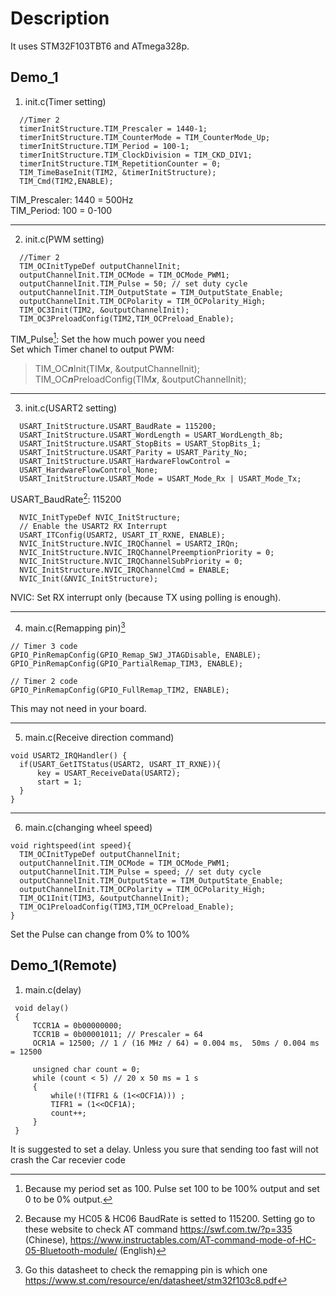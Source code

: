 # Description
It uses STM32F103TBT6 and ATmega328p.
## Demo_1
1. init.c(Timer setting)
  ~~~~~
	//Timer 2
	timerInitStructure.TIM_Prescaler = 1440-1;
	timerInitStructure.TIM_CounterMode = TIM_CounterMode_Up;
	timerInitStructure.TIM_Period = 100-1;
	timerInitStructure.TIM_ClockDivision = TIM_CKD_DIV1;
	timerInitStructure.TIM_RepetitionCounter = 0;
	TIM_TimeBaseInit(TIM2, &timerInitStructure);
	TIM_Cmd(TIM2,ENABLE);
  ~~~~~
TIM_Prescaler: 1440 = 500Hz  
TIM_Period: 100 = 0-100  
***
2. init.c(PWM setting)
  ~~~~~
	//Timer 2
	TIM_OCInitTypeDef outputChannelInit;
	outputChannelInit.TIM_OCMode = TIM_OCMode_PWM1;
	outputChannelInit.TIM_Pulse = 50; // set duty cycle
	outputChannelInit.TIM_OutputState = TIM_OutputState_Enable;
	outputChannelInit.TIM_OCPolarity = TIM_OCPolarity_High;
	TIM_OC3Init(TIM2, &outputChannelInit);
	TIM_OC3PreloadConfig(TIM2,TIM_OCPreload_Enable);
  ~~~~~
TIM_Pulse[^1]: Set the how much power you need  
Set which Timer chanel to output PWM:  
> TIM_OC***n***Init(TIM***x***, &outputChannelInit);  
> TIM_OC***n***PreloadConfig(TIM***x***, &outputChannelInit);
***
3. init.c(USART2 setting)
  ~~~~~
	USART_InitStructure.USART_BaudRate = 115200;
	USART_InitStructure.USART_WordLength = USART_WordLength_8b;
	USART_InitStructure.USART_StopBits = USART_StopBits_1;
	USART_InitStructure.USART_Parity = USART_Parity_No;
	USART_InitStructure.USART_HardwareFlowControl =
	USART_HardwareFlowControl_None;
	USART_InitStructure.USART_Mode = USART_Mode_Rx | USART_Mode_Tx;
  ~~~~~
USART_BaudRate[^2]: 115200
  ~~~~~
	NVIC_InitTypeDef NVIC_InitStructure;
	// Enable the USART2 RX Interrupt
	USART_ITConfig(USART2, USART_IT_RXNE, ENABLE);
	NVIC_InitStructure.NVIC_IRQChannel = USART2_IRQn;
	NVIC_InitStructure.NVIC_IRQChannelPreemptionPriority = 0;
	NVIC_InitStructure.NVIC_IRQChannelSubPriority = 0;
	NVIC_InitStructure.NVIC_IRQChannelCmd = ENABLE;
	NVIC_Init(&NVIC_InitStructure);
  ~~~~~
NVIC: Set RX interrupt only (because TX using polling is enough).
***
4. main.c(Remapping pin)[^3]
  ~~~~~
  // Timer 3 code
  GPIO_PinRemapConfig(GPIO_Remap_SWJ_JTAGDisable, ENABLE);
  GPIO_PinRemapConfig(GPIO_PartialRemap_TIM3, ENABLE);

  // Timer 2 code
  GPIO_PinRemapConfig(GPIO_FullRemap_TIM2, ENABLE);
  ~~~~~
This may not need in your board.
***
5. main.c(Receive direction command)
  ~~~~~
  void USART2_IRQHandler() {
  	if(USART_GetITStatus(USART2, USART_IT_RXNE)){
  		key = USART_ReceiveData(USART2);
  		start = 1;
  	}
  }
  ~~~~~
***
6. main.c(changing wheel speed)
  ~~~~~
  void rightspeed(int speed){
  	TIM_OCInitTypeDef outputChannelInit;
  	outputChannelInit.TIM_OCMode = TIM_OCMode_PWM1;
  	outputChannelInit.TIM_Pulse = speed; // set duty cycle
  	outputChannelInit.TIM_OutputState = TIM_OutputState_Enable;
  	outputChannelInit.TIM_OCPolarity = TIM_OCPolarity_High;
  	TIM_OC1Init(TIM3, &outputChannelInit);
  	TIM_OC1PreloadConfig(TIM3,TIM_OCPreload_Enable);
  }
  ~~~~~
Set the Pulse can change from 0% to 100%
## Demo_1(Remote)
1. main.c(delay)
~~~~~
 void delay()
 {
	 TCCR1A = 0b00000000;
	 TCCR1B = 0b00001011; // Prescaler = 64
	 OCR1A = 12500; // 1 / (16 MHz / 64) = 0.004 ms,  50ms / 0.004 ms = 12500
	 
	 unsigned char count = 0;
	 while (count < 5) // 20 x 50 ms = 1 s
	 {
		 while(!(TIFR1 & (1<<OCF1A))) ;
		 TIFR1 = (1<<OCF1A);
		 count++;
	 }
 }
~~~~~
It is suggested to set a delay. Unless you sure that sending too fast will not crash the Car recevier code

[^1]:Because my period set as 100. Pulse set 100 to be 100% output and  set 0 to be 0% output.  
[^2]:Because my HC05 & HC06 BaudRate is setted to 115200. Setting go to these website to check AT command https://swf.com.tw/?p=335 (Chinese), https://www.instructables.com/AT-command-mode-of-HC-05-Bluetooth-module/ (English)  
[^3]:Go this datasheet to check the remapping pin is which one https://www.st.com/resource/en/datasheet/stm32f103c8.pdf
